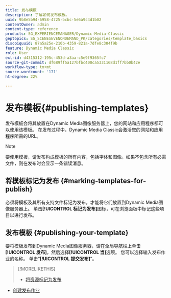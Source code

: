 ```yaml
---
title: 发布模板
description: 了解如何发布模板。
uuid: 9b8e5b94-6958-4725-bcbc-5e6a9c4d1b02
contentOwner: admin
content-type: reference
products: SG_EXPERIENCEMANAGER/Dynamic-Media-Classic
geptopics: SG_SCENESEVENONDEMAND_PK/categories/template_basics
discoiquuid: 87a5a25e-210b-4359-821a-7dfe8c304f9b
feature: Dynamic Media Classic
role: User
exl-id: d4315312-195c-453d-a3aa-c5e9f9365fc7
source-git-commit: df689ff5a127bfbc400ca5331168d1ff7bb0b42e
workflow-type: tm+mt
source-wordcount: '171'
ht-degree: 22%

---
```


# 发布模板{#publishing-templates}

发布模板会将其放置在Dynamic Media图像服务器上，您的网站和应用程序都可以使用该模板。 在发布过程中，Dynamic Media Classic会激活您的网站和应用程序所需的URL。

>[!NOTE]
>
>要使用模板，请发布构成模板的所有内容，包括字体和图像。如果不包含所有必需文件，则在发布时会显示一条错误消息。

## 将模板标记为发布 {#marking-templates-for-publish}

必须将模板及其所有支持文件标记为发布，才能将它们放置到Dynamic Media图像服务器上。 单击&#x200B;**[!UICONTROL 标记为发布]**&#x200B;图标，可在浏览面板中标记这些项目以进行发布。

## 发布模板 {#publishing-your-template}

要将模板发布到Dynamic Media图像服务器，请在全局导航栏上单击&#x200B;**[!UICONTROL 发布]**，然后选择&#x200B;**[!UICONTROL 当]**&#x200B;选项。 您可以选择输入发布作业的名称。 单击“**[!UICONTROL 提交发布]**”。

>[!MORELIKETHIS]
>
>* [将资源标记为发布](publishing-files.md#publish_after_uploading)
* [创建发布作业](publishing-files.md#creating_a_publish_job)

